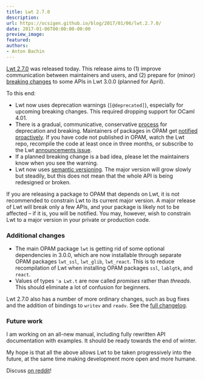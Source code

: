 ```yaml
---
title: Lwt 2.7.0
description:
url: https://ocsigen.github.io/blog/2017/01/06/lwt.2.7.0/
date: 2017-01-06T00:00:00-00:00
preview_image:
featured:
authors:
- Anton Bachin
---
```


<p><a href="https://github.com/ocsigen/lwt/releases/tag/2.7.0">Lwt 2.7.0</a> was released today. This release aims to (1) improve communication between maintainers and users, and (2) prepare for (minor) <a href="https://github.com/ocsigen/lwt/issues/308">breaking changes</a> to some APIs in Lwt 3.0.0 (planned for April).</p>

<p>To this end:</p>

<ul>
  <li>Lwt now uses deprecation warnings (<code class="language-plaintext highlighter-rouge">[@deprecated]</code>), especially for upcoming breaking changes. This required dropping support for OCaml 4.01.</li>
  <li>There is a gradual, communicative, conservative <a href="https://github.com/ocsigen/lwt/issues/293">process</a> for deprecation and breaking. Maintainers of packages in OPAM get <a href="https://github.com/ocsigen/lwt/issues/308">notified proactively</a>. If you have code not published in OPAM, watch the Lwt repo, recompile the code at least once in three months, or subscribe to the Lwt <a href="https://github.com/ocsigen/lwt/issues/309">announcements issue</a>.</li>
  <li>If a planned breaking change is a bad idea, please let the maintainers know when you see the warning.</li>
  <li>Lwt now uses <a href="http://semver.org/">semantic versioning</a>. The major version will grow slowly but steadily, but this does not mean that the whole API is being redesigned or broken.</li>
</ul>

<p>If you are releasing a package to OPAM that depends on Lwt, it is not
recommended to constrain Lwt to its current major version. A major
release of Lwt will break only a few APIs, and your package is likely
not to be affected &ndash; if it is, you will be notified. You may, however,
wish to constrain Lwt to a major version in your private or production
code.</p>

<h3>Additional changes</h3>

<ul>
  <li>The main OPAM package <code class="language-plaintext highlighter-rouge">lwt</code> is getting rid of some optional dependencies in 3.0.0, which are now installable through separate OPAM packages <code class="language-plaintext highlighter-rouge">lwt_ssl</code>, <code class="language-plaintext highlighter-rouge">lwt_glib</code>, <code class="language-plaintext highlighter-rouge">lwt_react</code>. This is to reduce recompilation of Lwt when installing OPAM packages <code class="language-plaintext highlighter-rouge">ssl</code>, <code class="language-plaintext highlighter-rouge">lablgtk</code>, and <code class="language-plaintext highlighter-rouge">react</code>.</li>
  <li>Values of types <code class="language-plaintext highlighter-rouge">'a Lwt.t</code> are now called <em>promises</em> rather than <em>threads</em>. This should eliminate a lot of confusion for beginners.</li>
</ul>

<p>Lwt 2.7.0 also has a number of more ordinary changes, such as bug fixes
and the addition of bindings to <code class="language-plaintext highlighter-rouge">writev</code> and <code class="language-plaintext highlighter-rouge">readv</code>. See the <a href="https://github.com/ocsigen/lwt/releases/tag/2.7.0">full
changelog</a>.</p>

<h3>Future work</h3>

<p>I am working on an all-new manual, including fully rewritten API documentation with examples. It should be ready towards the end of winter.</p>

<p>My hope is that all the above allows Lwt to be taken progressively into the future, at the same time making development more open and more humane.</p>

<p>Discuss <a href="https://www.reddit.com/r/ocaml/comments/5mdl0g/lwt_270_is_out_ocamls_promise_library_featuring/">on reddit</a>!</p>



